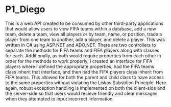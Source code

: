 # P1_Diego

This is a web API created to be consumed by other third-party applications that would allow users to view FIFA teams within a database, add a new team,
delete a team, view all players or by team, name, or position, trade a player from one team to another, add a player, and delete a player. This was written 
in C# using ASP.NET and ADO.NET. There are two controllers to separate the methods for FIFA teams and FIFA players along with classes for each. Additionally, as both would require 
properties from each other in order for the methods to work properly, I created an interface for FIFA players where I defined the appropriate properties,
had the FIFA teams class inherit that interface, and then had the FIFA players class inherit from FIFA teams. This allowed for both the parent and child class
to have access to the same properties without violating the Liskov Substition Principle. Here again, robust exception handling is implemented on both the client-side 
and the server-side so that users would recieve friendly and clear messages when they attempted to input incorrect information. 
